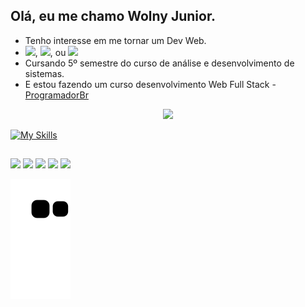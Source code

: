 ## Olá, eu me chamo Wolny Junior.
-  Tenho interesse em me tornar um Dev Web.
-  <img src="https://img.shields.io/badge/-Front--End-yellow">, <img src="https://img.shields.io/badge/-Back--End-white">, ou <img src="https://img.shields.io/badge/Full-Stack-blue">
-  Cursando 5º semestre do curso de análise  e desenvolvimento de sistemas.
-  E estou fazendo um curso desenvolvimento Web Full Stack - <a href="https://programadorbr.com/" target="_blank">ProgramadorBr</a>

<div align="center">
  <a href="https://github.com/WolnyJunior">
  <img height="180em" src="https://github-readme-stats.vercel.app/api?username=WolnyJunior&show_icons=true&theme=github_dark&include_all_commits=true&count_private=true">
</div>

[![My Skills](https://skillicons.dev/icons?i=html,css,bootstrap,postgresql,express,nodejs,postman,sequelize,vscode,js,git,vercel,github)](https://skillicons.dev)

##

<div>
    <a href="https://www.linkedin.com/in/wolny-junior-soares-magalh%C3%A3es-21a61b128/" target="_blank"><img src="https://img.shields.io/badge/-LinkedIn-%230077B5?style=for-the-badge&logo=linkedin&logoColor=white" target="_blank"></a>  
    <a href="https://wa.me/message/KWDA7GPLGIMRN1" target="_blank"><img src="https://img.shields.io/badge/WhatsApp-25D366?style=for-the-badge&logo=whatsapp&logoColor=white"></a>  
    <a href="https://www.instagram.com/juniorsorin/?next=%2F" target="_blank"><img src="https://img.shields.io/badge/-Instagram-%23E4405F?style=for-the-badge&logo=instagram&logoColor=white" target="_blank"></a>  
    <a href = "mailto:juninhosorin@gmail.com"><img src="https://img.shields.io/badge/Gmail-D14836?style=for-the-badge&logo=gmail&logoColor=white" target="_blank"></a>  
    <a href="https://portfolio-2023-dusky.vercel.app/"><img src="https://img.shields.io/badge/website-000000?style=for-the-badge&logo=About.me&logoColor=white"></a>

![Snake animation](https://github.com/WolnyJunior/WolnyJunior/blob/output/github-contribution-grid-snake.svg)
  

